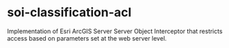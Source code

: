 # soi-classification-acl
Implementation of Esri ArcGIS Server Server Object Interceptor that restricts access based on parameters set at the web server level.
